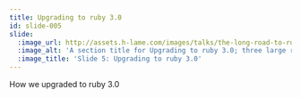 ```yaml
---
title: Upgrading to ruby 3.0
id: slide-005
slide:
  :image_url: http://assets.h-lame.com/images/talks/the-long-road-to-ruby-3-0-vs-the-short-road-to-ruby-3-1/slides/005.png
  :image_alt: 'A section title for Upgrading to ruby 3.0; three large rubys float above the title; text: Upgrading to ruby 3.0'
  :image_title: 'Slide 5: Upgrading to ruby 3.0'
---
```

How we upgraded to ruby 3.0
